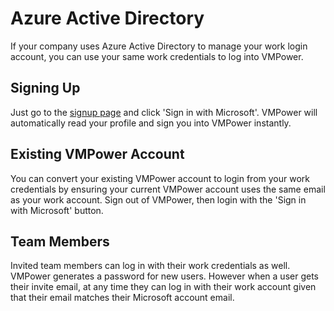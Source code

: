 # Azure Active Directory

If your company uses Azure Active Directory to manage your work login account, you can use your same work credentials to log into VMPower.

## Signing Up

Just go to the [signup page](https://vmpower.io/signup) and click 'Sign in with Microsoft'. VMPower will automatically read your profile and sign you into VMPower instantly.

## Existing VMPower Account

You can convert your existing VMPower account to login from your work credentials by ensuring your current VMPower account uses the same email as your work account. Sign out of VMPower, then login with the 'Sign in with Microsoft' button.

## Team Members

Invited team members can log in with their work credentials as well. VMPower generates a password for new users. However when a user gets their invite email, at any time they can log in with their work account given that their email matches their Microsoft account email.
